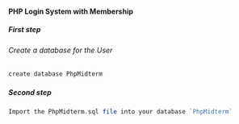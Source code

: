 #### PHP Login System with Membership
##### First step
###### Create a database for the User
```php
create database PhpMidterm
```
##### Second step
```php
Import the PhpMidterm.sql file into your database `PhpMidterm`
```





